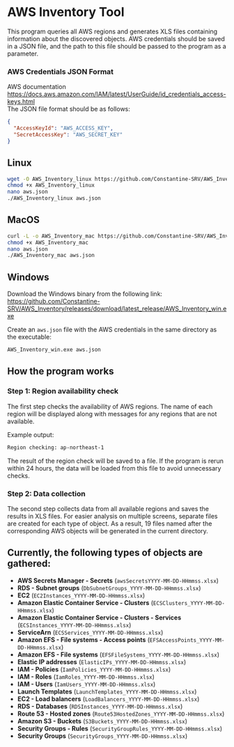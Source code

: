 
# AWS Inventory Tool

This program queries all AWS regions and generates XLS files containing information about the discovered objects. AWS credentials should be saved in a JSON file, and the path to this file should be passed to the program as a parameter.

### AWS Credentials JSON Format
AWS documentation https://docs.aws.amazon.com/IAM/latest/UserGuide/id_credentials_access-keys.html  
The JSON file format should be as follows:

```json
{
  "AccessKeyId": "AWS_ACCESS_KEY",
  "SecretAccessKey": "AWS_SECRET_KEY"
}
```

## Linux 

```bash
wget -O AWS_Inventory_linux https://github.com/Constantine-SRV/AWS_Inventory/releases/download/latest_release/AWS_Inventory_linux
chmod +x AWS_Inventory_linux
nano aws.json
./AWS_Inventory_linux aws.json
```

## MacOS 

```bash
curl -L -o AWS_Inventory_mac https://github.com/Constantine-SRV/AWS_Inventory/releases/download/latest_release/AWS_Inventory_mac
chmod +x AWS_Inventory_mac
nano aws.json
./AWS_Inventory_mac aws.json
```

## Windows

Download the Windows binary from the following link: https://github.com/Constantine-SRV/AWS_Inventory/releases/download/latest_release/AWS_Inventory_win.exe

Create an `aws.json` file with the AWS credentials in the same directory as the executable:

```bash
AWS_Inventory_win.exe aws.json
```

## How the program works

### Step 1: Region availability check
The first step checks the availability of AWS regions. The name of each region will be displayed along with messages for any regions that are not available.

Example output:
```bash
Region checking: ap-northeast-1
```

The result of the region check will be saved to a file. If the program is rerun within 24 hours, the data will be loaded from this file to avoid unnecessary checks.

### Step 2: Data collection
The second step collects data from all available regions and saves the results in XLS files. For easier analysis on multiple screens, separate files are created for each type of object. As a result, 19 files named after the corresponding AWS objects will be generated in the current directory.



## Currently, the following types of objects are gathered:

- **AWS Secrets Manager - Secrets** (`awsSecretsYYYY-MM-DD-HHmmss.xlsx`)
- **RDS - Subnet groups** (`DbSubnetGroups_YYYY-MM-DD-HHmmss.xlsx`)
- **EC2** (`EC2Instances_YYYY-MM-DD-HHmmss.xlsx`)
- **Amazon Elastic Container Service - Clusters** (`ECSClusters_YYYY-MM-DD-HHmmss.xlsx`)
- **Amazon Elastic Container Service - Clusters - Services** (`ECSInstances_YYYY-MM-DD-HHmmss.xlsx`)
- **ServiceArn** (`ECSServices_YYYY-MM-DD-HHmmss.xlsx`)
- **Amazon EFS - File systems - Access points** (`EFSAccessPoints_YYYY-MM-DD-HHmmss.xlsx`)
- **Amazon EFS - File systems** (`EFSFileSystems_YYYY-MM-DD-HHmmss.xlsx`)
- **Elastic IP addresses** (`ElasticIPs_YYYY-MM-DD-HHmmss.xlsx`)
- **IAM - Policies** (`IamPolicies_YYYY-MM-DD-HHmmss.xlsx`)
- **IAM - Roles** (`IamRoles_YYYY-MM-DD-HHmmss.xlsx`)
- **IAM - Users** (`IamUsers_YYYY-MM-DD-HHmmss.xlsx`)
- **Launch Templates** (`LaunchTemplates_YYYY-MM-DD-HHmmss.xlsx`)
- **EC2 - Load balancers** (`LoadBalancers_YYYY-MM-DD-HHmmss.xlsx`)
- **RDS - Databases** (`RDSInstances_YYYY-MM-DD-HHmmss.xlsx`)
- **Route 53 - Hosted zones** (`Route53HostedZones_YYYY-MM-DD-HHmmss.xlsx`)
- **Amazon S3 - Buckets** (`S3Buckets_YYYY-MM-DD-HHmmss.xlsx`)
- **Security Groups - Rules** (`SecurityGroupRules_YYYY-MM-DD-HHmmss.xlsx`)
- **Security Groups** (`SecurityGroups_YYYY-MM-DD-HHmmss.xlsx`)

